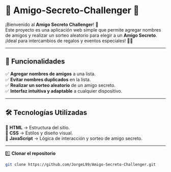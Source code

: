 # 📌 Amigo-Secreto-Challenger 🎁

¡Bienvenido al **Amigo Secreto Challenger**! 🎉  
Este proyecto es una aplicación web simple que permite agregar nombres de amigos y realizar un sorteo aleatorio para elegir a un **Amigo Secreto**. ¡Ideal para intercambios de regalos y eventos especiales! 🎄🎁

---

## 🚀 Funcionalidades

✅ **Agregar nombres de amigos** a una lista.  
✅ **Evitar nombres duplicados** en la lista.  
✅ **Realizar un sorteo aleatorio** de un amigo secreto.  
✅ **Interfaz intuitiva y adaptable** a cualquier dispositivo.  

---
## 🛠️ Tecnologías Utilizadas

🔹 **HTML** → Estructura del sitio.  
🔹 **CSS** → Estilos y diseño visual.  
🔹 **JavaScript** → Lógica de interacción y sorteo de amigo secreto.  

---
1️⃣ **Clonar el repositorio**  
```bash
git clone https://github.com/JorgeL99/Amigo-Secreto-Challenger.git
